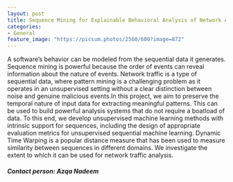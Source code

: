 ```yaml
---
layout: post
title: Sequence Mining for Explainable Behavioral Analysis of Network Attacks (TUD)
categories:
- General
feature_image: "https://picsum.photos/2560/600?image=872"
---
```




A software’s behavior can be modeled from the sequential data it generates. Sequence mining is powerful because the order of events can reveal information about the nature of events. Network traffic is a type of sequential data, where pattern mining is a challenging problem as it operates in an unsupervised setting without a clear distinction between noise and genuine malicious events.In this project, we aim to preserve the temporal nature of input data for extracting meaningful patterns. This can be used to build powerful analysis systems that do not require a boatload of data. To this end, we develop unsupervised machine learning methods with intrinsic support for sequences, including the design of appropriate evaluation metrics for unsupervised sequential machine learning. Dynamic Time Warping is a popular distance measure that has been used to measure similarity between sequences in different domains. We investigate the extent to which it can be used for network traffic analysis.


##### Contact person: Azqa Nadeem

